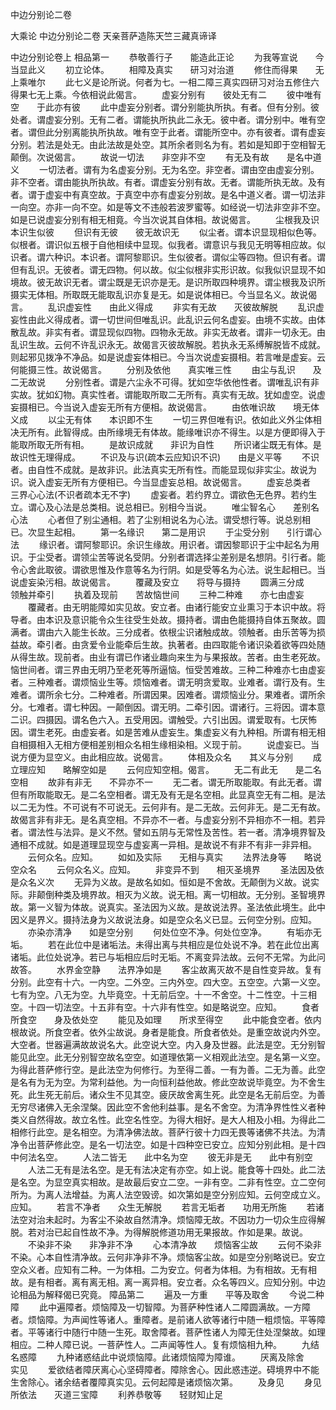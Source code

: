 <!-- { "loadSidebar": true } -->
中边分别论二卷


大乘论
中边分别论二卷
天亲菩萨造陈天竺三藏真谛译


中边分别论卷上
相品第一
　　恭敬善行子　　能造此正论
　　为我等宣说　　今当显此义
　　初立论体。
　　相障及真实　　研习对治道
　　修住而得果　　无上乘唯尔
　　此七义是论所说。何者为七。一相二障三真实四研习对治五修住六得果七无上乘。今依相说此偈言。
　　虚妄分别有　　彼处无有二
　　彼中唯有空　　于此亦有彼
　　此中虚妄分别者。谓分别能执所执。有者。但有分别。彼处者。谓虚妄分别。无有二者。谓能执所执此二永无。彼中者。谓分别中。唯有空者。谓但此分别离能执所执故。唯有空于此者。谓能所空中。亦有彼者。谓有虚妄分别。若法是处无。由此法故是处空。其所余者则名为有。若如是知即于空相智无颠倒。次说偈言。
　　故说一切法　　非空非不空
　　有无及有故　　是名中道义
　　一切法者。谓有为名虚妄分别。无为名空。非空者。谓由空由虚妄分别。非不空者。谓由能执所执故。有者。谓虚妄分别有故。无者。谓能所执无故。及有者。谓于虚妄中有真空故。于真空中亦有虚妄分别故。是名中道义者。谓一切法非一向空。亦非一向不空。如是等文不违般若波罗蜜等。如经说一切法非空非不空。如是已说虚妄分别有相无相竟。今当次说其自体相。故说偈言。
　　尘根我及识　　本识生似彼
　　但识有无彼　　彼无故识无
　　似尘者。谓本识显现相似色等。似根者。谓识似五根于自他相续中显现。似我者。谓意识与我见无明等相应故。似识者。谓六种识。本识者。谓阿黎耶识。生似彼者。谓似尘等四物。但识有者。谓但有乱识。无彼者。谓无四物。何以故。似尘似根非实形识故。似我似识显现不如境故。彼无故识无者。谓尘既是无识亦是无。是识所取四种境界。谓尘根我及识所摄实无体相。所取既无能取乱识亦复是无。如是说体相已。今当显名义。故说偈言。
　　乱识虚妄性　　由此义得成
　　非实有无故　　灭彼故解脱
　　乱识虚妄性由此义得成者。谓一切世间但唯乱识。此乱识云何名虚妄。由境不实故。由体散乱故。非实有者。谓显现似四物。四物永无故。非实无故者。谓非一切永无。由乱识生故。云何不许乱识永无。故偈言灭彼故解脱。若执永无系缚解脱皆不成就。则起邪见拨净不净品。如是说虚妄体相已。今当次说虚妄摄相。若言唯是虚妄。云何能摄三性。故说偈言。
　　分别及依他　　真实唯三性
　　由尘与乱识　　及二无故说
　　分别性者。谓是六尘永不可得。犹如空华依他性者。谓唯乱识有非实故。犹如幻物。真实性者。谓能取所取二无所有。真实有无故。犹如虚空。说虚妄摄相已。今当说入虚妄无所有方便相。故说偈言。
　　由依唯识故　　境无体义成
　　以尘无有体　　本识即不生
　　一切三界但唯有识。依如此义外尘体相决无所有。此智得成。由所缘境无有体故。能缘唯识亦不得生。以是方便即得入于能取所取无所有相。
　　是故识成就　　非识为自性
　　所识诸尘既无有体。是故识性无理得成。
　　不识及与识(疏本云应知识不识)　　由是义平等
　　不识者。由自性不成就。是故非识。此法真实无所有性。而能显现似非实尘。故说为识。说入虚妄无所有方便相已。今当显虚妄总相。故说偈言。
　　虚妄总类者　　三界心心法(不识者疏本无不字)
　　虚妄者。若约界立。谓欲色无色界。若约生立。谓心及心法是总类相。说总相已。别相今当说。
　　唯尘智名心　　差别名心法
　　心者但了别尘通相。若了尘别相说名为心法。谓受想行等。说总别相已。次显生起相。
　　第一名缘识　　第二是用识
　　于尘受分别　　引行谓心法
　　缘识者。谓阿黎耶识。余识生缘故。用识者。谓因黎耶识于尘中起名为用识。于尘受者。谓领尘苦等说名受阴。分别者谓选择尘差别是名想阴。引行者。能令心舍此取彼。谓欲思惟及作意等名为行阴。如是受等名为心法。说生起相已。当说虚妄染污相。故说偈言。
　　覆藏及安立　　将导与摄持
　　圆满三分成　　领触并牵引
　　执着及现前　　苦故恼世间
　　三种二种难　　亦七由虚妄
　　覆藏者。由无明能障如实见故。安立者。由诸行能安立业熏习于本识中故。将导者。由本识及意识能令众生往受生处故。摄持者。谓由色能摄持自体五聚故。圆满者。谓由六入能生长故。三分成者。依根尘识诸触成故。领触者。由乐苦等为损益故。牵引者。由贪爱令业能牵后生故。执著者。由四取能令诸识染着欲等四处随从得生故。现前者。由业有谓已作诸业趣向来生为与果报故。苦者。由生老死故。恼世间者。谓三界由无明乃至老死等所逼恼。恒受苦难故。三种二种难亦七由虚妄者。三种难者。谓烦恼业生等。烦恼难者。谓无明贪爱取。业难者。谓行及有。生难者。谓所余七分。二种难者。所谓因果。因难者。谓烦恼业分。果难者。谓所余分。七难者。谓七种因。一颠倒因。谓无明。二牵引因。谓诸行。三将因。谓本意二识。四摄因。谓名色六入。五受用因。谓触受。六引出因。谓爱取有。七厌怖因。谓生老死。由虚妄者。如是苦难从虚妄生。集虚妄义有九种相。所谓有相无相自相摄相入无相方便相差别相众名相生缘相染相。义现于前。
　　说虚妄已。当说方便为显空义。由此相应故。说偈言。
　　体相及众名　　其义与分别
　　成立理应知　　略解空如是
　　云何应知空相。偈言。
　　无二有此无　　是二名空相
　　故非有非无　　不异亦不一
　　无二者。谓无所取能取。有此无者。谓但有所取能取无。是二名空相者。谓无及有无是名空相。此显真空无有二相。是法以二无为性。不可说有不可说无。云何非有。是二无故。云何非无。是二无有故。故偈言非有非无。是名真空相。不异亦不一者。与虚妄分别不异相亦不一相。若异者。谓法性与法异。是义不然。譬如五阴与无常性及苦性。若一者。清净境界智及通相不成就。如是道理显现空与虚妄离一异相。是故说不有非不有非一非异相。
　　云何众名。应知。
　　如如及实际　　无相与真实
　　法界法身等　　略说空众名
　　云何众名义。应知。
　　非变异不到　　相灭圣境界
　　圣法因及依　　是众名义次
　　无异为义故。是故名如如。恒如是不舍故。无颠倒为义故。说实际。非颠倒种类及境界故。相灭为义故。说无相。离一切相故。无分别。圣智境界故。第一义智为体故。说真实。圣法因为义故。是故说法界。圣法依此境生。此中因义是界义。摄持法身为义故说法身。如是空众名义已显。云何空分别。应知。
　　亦染亦清净　　如是空分别
　　何处位空不净。何处位空净。
　　有垢亦无垢。
　　若在此位中是诸垢法。未得出离与共相应是位处说不净。若在此位出离诸垢。此位处说净。若已与垢相应后时无垢。不离变异法故。云何不无常。为此问故答。
　　水界金空静　　法界净如是
　　客尘故离灭故不是自性变异故。复有分别。此空有十六。一内空。二外空。三内外空。四大空。五空空。六第一义空。七有为空。八无为空。九毕竟空。十无前后空。十一不舍空。十二性空。十三相空。十四一切法空。十五非有空。十六非有性空。如是略说空。应知。
　　食者所食空　　身及依处空
　　能见及如理　　所求至得空
　　此中能食空者。依内根故说。所食空者。依外尘故说。身者是能食。所食者依处。是重空故说内外空。大空者。世器遍满故故说名大。此空说大空。内入身及世器。此法是空。无分别智能见此空。此无分别智空故名空空。如道理依第一义相观此法空。是名第一义空。为得此菩萨修行空。是此法空为何修行。为至得二善。一有为善。二无为善。此空是名有为无为空。为常利益他。为一向恒利益他故。修此空故说毕竟空。为不舍生死。此生死无前后。诸众生不见其空。疲厌故舍离生死。此空是名无前后空。为善无穷尽诸佛入无余涅槃。因此空不舍他利益事。是名不舍空。为清净界性性义者种类义自然得故。故立名性。此空名性空。为得大相好。是大人相及小相。为得此二相修行此空。是名相空。为清净佛法故。菩萨行彼十力四无畏等诸佛不共法。为清净令出菩萨修此空。是名一切法空。如是十四种空已安立。应知分别此相。是十四中何法名空。
　　人法二皆无　　此中名为空
　　彼无非是无　　此中有别空
　　人法二无有是法名空。是无有法决定有亦空。如上说。能食等十四处。此二法是名空。为显空真实相故。是故最后安立二空。一非有空。二非有性空。立二空何所为。为离人法增益。为离人法空毁谤。如次第如是空分别应知。云何空成立义。应知。
　　若言不净者　　众生无解脱
　　若言无垢者　　功用无所施
　　若诸法空对治未起时。为客尘不染故自然清净。烦恼障无故。不因功力一切众生应得解脱。若对治已起自性故不净。为得解脱修道功用无果报故。作如是果。故说。
　　不染非不染　　非净非不净
　　心本清净故　　烦恼客尘故
　　云何不染非不染。心本自性清净故。云何非净非不净。烦恼客尘故。如是空分别略说已。安立空众义者。应知有二种。一为体相。二为安立。何者为体相。为有相故。无有相故。是有相者。离有离无相。离一离异相。安立者。众名等四义。应知分别。中边论相品为解释偈已究竟。
障品第二
　　遍及一方重　　平等及取舍
　　今说二种障
　　此中遍障者。烦恼障及一切智障。为菩萨种性诸人二障圆满故。一方障者。烦恼障。为声闻性等诸人。重障者。是前诸人欲等诸行中随一粗烦恼。平等障者。平等诸行中随行中随一生死。取舍障者。菩萨性诸人为障无住处涅槃故。如理相应。二种人障已说。一菩萨性人。二声闻等性人。复有烦恼相九种。
　　九结名惑障
　　九种诸惑结此中说烦恼障。此诸烦恼障为障谁。
　　厌离及除舍　　实见
　　爱欲结者障厌离心心坚碍障者。障除舍心。因此惑违逆。碍境界中不能生舍除心。诸余结者覆障真实见。云何起障是诸烦恼次第。
　　及身见
　　身见所依法　　灭道三宝障
　　利养恭敬等　　轻财知止足
